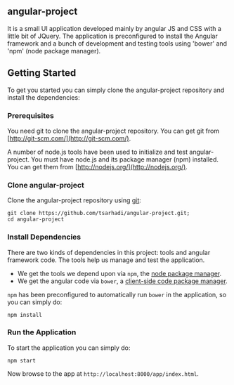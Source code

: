 ## angular-project
It is a small UI application developed mainly by angular JS and CSS with a little bit of JQuery.
The application is preconfigured to install the Angular framework and a bunch of development and testing tools using 'bower' and 'npm' (node package manager).


## Getting Started

To get you started you can simply clone the angular-project repository and install the dependencies:

### Prerequisites

You need git to clone the angular-project repository. You can get git from
[http://git-scm.com/](http://git-scm.com/).

A number of node.js tools have been used to initialize and test angular-project. You must have node.js and
its package manager (npm) installed.  You can get them from [http://nodejs.org/](http://nodejs.org/).

### Clone angular-project

Clone the angular-project repository using [git][git]:

```
git clone https://github.com/tsarhadi/angular-project.git;
cd angular-project
```
### Install Dependencies

There are two kinds of dependencies in this project: tools and angular framework code.  The tools help
us manage and test the application.

* We get the tools we depend upon via `npm`, the [node package manager][npm].
* We get the angular code via `bower`, a [client-side code package manager][bower].

`npm` has been preconfigured  to automatically run `bower` in the application, so you can simply do:

```
npm install
```

### Run the Application

To start the application you can simply do:

```
npm start
```

Now browse to the app at `http://localhost:8000/app/index.html`.



[git]: http://git-scm.com/
[bower]: http://bower.io
[npm]: https://www.npmjs.org/
[node]: http://nodejs.org
[protractor]: https://github.com/angular/protractor
[jasmine]: http://jasmine.github.io
[karma]: http://karma-runner.github.io
[travis]: https://travis-ci.org/
[http-server]: https://github.com/nodeapps/http-server



